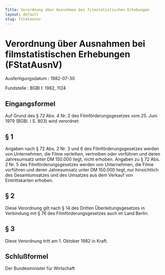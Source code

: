 ```yaml
---
Title: Verordnung über Ausnahmen bei filmstatistischen Erhebungen
layout: default
slug: fstatausnv
---
```


# Verordnung über Ausnahmen bei filmstatistischen Erhebungen (FStatAusnV)

Ausfertigungsdatum
:   1982-07-30

Fundstelle
:   BGBl I: 1982, 1124



## Eingangsformel

Auf Grund des § 72 Abs. 4 Nr. 2 des Filmförderungsgesetzes vom 25.
Juni 1979 (BGBl. I S. 803) wird verordnet:


## § 1

Angaben nach § 72 Abs. 2 Nr. 3 und 6 des Filmförderungsgesetzes werden
von Unternehmen, die Filme verleihen, vertreiben oder vorführen und
deren Jahresumsatz unter DM 150.000 liegt, nicht erhoben. Angaben zu §
72 Abs. 2 Nr. 5 des Filmförderungsgesetzes werden von Unternehmen, die
Filme vorführen und deren Jahresumsatz unter DM 150.000 liegt, nur
hinsichtlich des Gesamtumsatzes und des Umsatzes aus dem Verkauf von
Eintrittskarten erhoben.


## § 2

Diese Verordnung gilt nach § 14 des Dritten Überleitungsgesetzes in
Verbindung mit § 76 des Filmförderungsgesetzes auch im Land Berlin.


## § 3

Diese Verordnung tritt am 1. Oktober 1982 in Kraft.


## Schlußformel

Der Bundesminister für Wirtschaft

